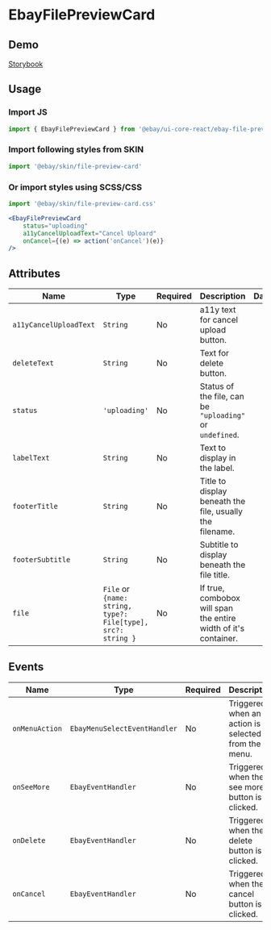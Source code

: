 # EbayFilePreviewCard

## Demo

[Storybook](https://opensource.ebay.com/ebayui-core-react/main/?path=/docs/media-ebay-file-preview-card--docs)

## Usage

### Import JS

```jsx harmony
import { EbayFilePreviewCard } from '@ebay/ui-core-react/ebay-file-preview-card'
```

### Import following styles from SKIN

```jsx harmony
import '@ebay/skin/file-preview-card'
```

### Or import styles using SCSS/CSS

```jsx harmony
import '@ebay/skin/file-preview-card.css'
```

```jsx harmony
<EbayFilePreviewCard
    status="uploading"
    a11yCancelUploadText="Cancel Uploard"
    onCancel={(e) => action('onCancel')(e)}
/>
```

## Attributes

| Name                   | Type                                                         | Required | Description                                                     | Data |
| ---------------------- | ------------------------------------------------------------ | -------- | --------------------------------------------------------------- | ---- |
| `a11yCancelUploadText` | `String`                                                     | No       | a11y text for cancel upload button.                             |      |
| `deleteText`           | `String`                                                     | No       | Text for delete button.                                         |      |
| `status`               | `'uploading'`                                                | No       | Status of the file, can be `"uploading"` or `undefined`.        |      |
| `labelText`            | `String`                                                     | No       | Text to display in the label.                                   |      |
| `footerTitle`          | `String`                                                     | No       | Title to display beneath the file, usually the filename.        |      |
| `footerSubtitle`       | `String`                                                     | No       | Subtitle to display beneath the file title.                     |      |
| `file`                 | `File` or `{name: string, type?: File[type], src?: string }` | No       | If true, combobox will span the entire width of it's container. |      |

## Events

| Name           | Type                         | Required | Description                                         | Data |
| -------------- | ---------------------------- | -------- | --------------------------------------------------- | ---- |
| `onMenuAction` | `EbayMenuSelectEventHandler` | No       | Triggered when an action is selected from the menu. |      |
| `onSeeMore`    | `EbayEventHandler`           | No       | Triggered when the see more button is clicked.      |      |
| `onDelete`     | `EbayEventHandler`           | No       | Triggered when the delete button is clicked.        |      |
| `onCancel`     | `EbayEventHandler`           | No       | Triggered when the cancel button is clicked.        |      |
